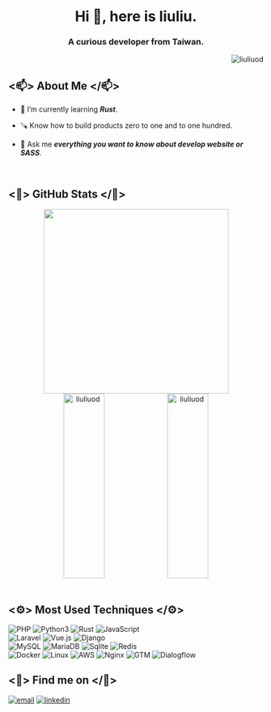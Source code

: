 <h1 align="center">Hi 🎃, here is liuliu.</h1>
<h3 align="center">A curious developer from Taiwan.</h3>

<p align="right">
  <img src="https://komarev.com/ghpvc/?username=liuliuod&label=Profile%20views&color=0e75b6&style=flat" alt="liuliuod" />
</p>

## <📫> About Me </📫>

- 🧠 I’m currently learning _**Rust**_.

- 🪚 Know how to build products zero to one and to one hundred.

- 💬 Ask me _**everything you want to know about develop website or SASS**_.

<br />

## <🎃> GitHub Stats </🎃>

<div align="center"><img height="365px" src="https://github-readme-stats-sigma-five.vercel.app/api/top-langs/?username=liuliuod&layout=compact&hide_border=true" /></div>

<div align="center">
  <img height="365px" width="40%" src="https://github-readme-streak-stats.herokuapp.com/?user=liuliuod" alt="liuliuod" />
  <img height="365px" width="40%" src="https://github-readme-stats-sigma-five.vercel.app/api?username=liuliuod&show_icons=true&locale=en" alt="liuliuod" />
</div>

<br />

## <⚙️> Most Used Techniques </⚙️>
<img src="https://img.shields.io/badge/-PHP-787CAF?style=for-the-badge&logo=PHP&logoColor=white" alt="PHP" />
<img src="https://img.shields.io/badge/-Python3-F9E373?style=for-the-badge&logo=Python" alt="Python3" />
<img src="https://img.shields.io/badge/-Rust-8D4004?style=for-the-badge&logo=Rust" alt="Rust" />
<img src="https://img.shields.io/badge/-JavaScript-E8D64D?style=for-the-badge&logo=JavaScript&logoColor=black" alt="JavaScript" />
<br />

<img src="https://img.shields.io/badge/-Laravel-E44431?style=for-the-badge&logo=Laravel&logoColor=black" alt="Laravel" />
<img src="https://img.shields.io/badge/Vue.js-35495E?style=for-the-badge&logo=vuedotjs&logoColor=4FC08D" alt="Vue.js" />
<img src="https://img.shields.io/badge/Django-0A2D1E?style=for-the-badge&logo=Django&logoColor=4FC08D" alt="Django" />
<br />

<img src="https://img.shields.io/badge/-MySQL-E59439?style=for-the-badge&logo=MySQL&logoColor=white" alt="MySQL" />
<img src="https://img.shields.io/badge/MariaDB-003545?style=for-the-badge&logo=mariadb&logoColor=white" alt="MariaDB" />
<img src="https://img.shields.io/badge/SQLite-07405E?style=for-the-badge&logo=sqlite&logoColor=white" alt="Sqlite" />
<img src="https://img.shields.io/badge/redis-%23DD0031.svg?&style=for-the-badge&logo=redis&logoColor=white" alt="Redis" />
<br />

<img src="https://img.shields.io/badge/-Docker-4A94F0?style=for-the-badge&logo=Docker&logoColor=white" alt="Docker" />
<img src="https://img.shields.io/badge/Linux-FCC624?style=for-the-badge&logo=linux&logoColor=black" alt="Linux"/>
<img src="https://img.shields.io/badge/AWS-EC860F?style=for-the-badge&logo=amazon-aws&logoColor=black" alt="AWS" />
<img src="https://img.shields.io/badge/-Nginx-419229?style=for-the-badge&logo=Nginx&logoColor=white" alt="Nginx" />
<img src="https://img.shields.io/badge/-GTM-3F7FE9?style=for-the-badge&logo=GoogleTagManager&logoColor=white" alt="GTM" />
<img src="https://img.shields.io/badge/dialogflow-FF9800?style=for-the-badge&logo=dialogflow&logoColor=white" alt="Dialogflow" />

<br />

## <👾> Find me on </👾>
<p>
  <a href = "mailto:liuliugit@gmail.com" target="_blank"><img src="https://img.shields.io/badge/-GMail-DA5140?style=for-the-badge&logo=gmail&logoColor=white&fontColor=black" alt="email"/></a>
  <a href="https://www.linkedin.com/in/chiamin-liu-390a7a1a4" target="_blank" target="_blank"><img src="https://img.shields.io/badge/-LinkedIn-0077B5?style=for-the-badge&logo=linkedin&logoColor=white" alt="linkedin"/></a>
</p>
